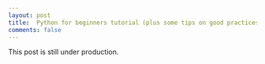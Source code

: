 ```yaml
---
layout: post
title:  Python for beginners tutorial (plus some tips on good practices)
comments: false
---
```


This post is still under production.
